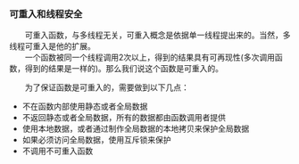 ### 可重入和线程安全

&emsp;&emsp;可重入函数，与多线程无关，可重入概念是依据单一线程提出来的。当然，多线程可重入是他的扩展。  
&emsp;&emsp;一个函数被同一个线程调用2次以上，得到的结果具有可再现性(多次调用函数，得到的结果是一样的)。那么我们说这个函数是可重入的。

&emsp;&emsp;为了保证函数是可重入的，需要做到以下几点：

+ 不在函数内部使用静态或者全局数据
+ 不返回静态或者全局数据，所有的数据都由函数调用者提供
+ 使用本地数据，或者通过制作全局数据的本地拷贝来保护全局数据
+ 如果必须访问全局数据，使用互斥锁来保护
+ 不调用不可重入函数